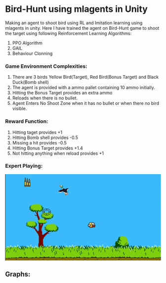 # Bird-Hunt using mlagents in Unity

Making an agent to shoot bird using RL and Imitation learning using mlagents in unity. Here I have trained the agent on Bird-Hunt game to shoot the target using following Reinforcement Learning Algorithms:

1. PPO Algorithm
2. GAIL
3. Behaviour Clonning

### Game Environment Complexities:

1. There are 3 birds Yellow Bird(Target), Red Bird(Bonus Target) and Black Duck(Bomb shell)
2. The agent is provided with a ammo pallet containing 10 ammo initially.
3. Hitting the Bonus Target provides an extra ammo
4. Reloads when there is no bullet.
5. Agent Enters No Shoot Zone when it has no bullet or when there no bird visible.

### Reward Function:

1. Hitting taget provides +1
2. Hitting Bomb shell provides -0.5
3. Missing a hit provides -0.5
4. Hitting Bonus Target provides +1.4
5. Not hitting anything when reload provides +1

### Expert Playing:

![alt text](https://github.com/Enosh-P/hunt-bird-mlagents-different-reinforcement-learning-algorithms/blob/main/Expert_demo.gif?raw=true)

## Graphs:
